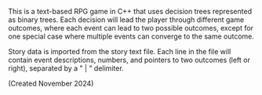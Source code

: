 This is a text-based RPG game in C++ that uses decision trees represented as binary trees. 
Each decision will lead the player through different game outcomes, where each event can lead to two possible outcomes, except for one special case where multiple events can converge to the same outcome.


Story data is imported from the story text file.
Each line in the file will contain event descriptions, numbers, and pointers to two outcomes (left or right), separated by a " | " delimiter. 

(Created November 2024)
